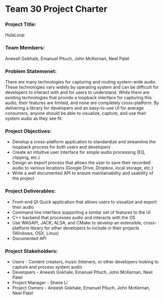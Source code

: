 # Team 30 Project Charter #

### **Project Title:** ###
HulaLoop

### **Team Members:** ###
Aneesh Gokhale, Emanuel Pituch, John McKernan, Neel Patel

### **Problem Statemenet:** ###
There are many technologies for capturing and routing system-wide audio. 
These technologies vary widely by operating system and can be difficult for developers to interact with and for users to understand. 
While there are existing technologies that provide a loopback interface for capturing this audio, their features are limited, and none are completely cross-platform. 
By delivering a library for developers and an easy-to-use UI for average consumers, anyone should be able to visualize, capture, and use their system audio as they see fit.

### **Project Objectives:** ###
- Develop a cross-platform application to standardize and streamline the loopback process for both users and developers
- Create an intuitive user interface for simple audio processing (EQ, clipping, etc.)
- Design an export process that allows the user to save their recorded audio to various locations (Google Drive, Dropbox, local storage, etc.)
- Write a well documented API to ensure maintainability and usability of the project

### **Project Deliverables:** ###
- Front-end Qt Quick application that allows users to visualize and export their audio
- Command line interface supporting a similar set of features to the UI
- C++ backend that processes audio and interacts with the OS
- Use WASAPI, JACK, ALSA, and CMake to develop an extensible, cross-platform library for other developers to include in their projects (Windows, OSX, Linux)
- Documented API

### **Project Stakeholders:** ###
- Users - Content creators, music listeners, or other developers looking to capture and process system audio
- Developers - Aneesh Gokhale, Emanuel Pituch, John McKernan, Neel Patel
- Project Manager - Shane Li
- Project Owners - Aneesh Gokhale, Emanuel Pituch, John McKernan, Neel Patel
